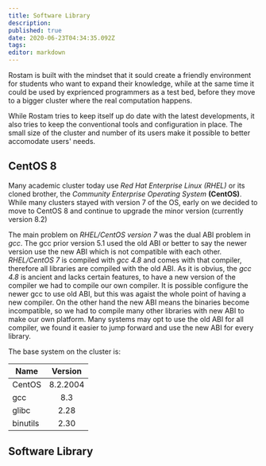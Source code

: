```yaml
---
title: Software Library
description: 
published: true
date: 2020-06-23T04:34:35.092Z
tags: 
editor: markdown
---
```


Rostam is built with the mindset that it sould create a friendly environment for students who want to expand their knowledge, while at the same time it could be used by exprienced programmers as a test bed, before they move to a bigger cluster where the real computation happens.

While Rostam tries to keep itself up do date with the latest developments, it also tries to keep the conventional tools and configuration in place. The small size of the cluster and number of its users make it possible to better accomodate users' needs.

## CentOS 8
Many academic cluster today use *Red Hat Enterprise Linux (RHEL)* or its cloned brother, the *Community Enterprise Operating System* **(CentOS)**. While many clusters stayed with version 7 of the OS, early on we decided to move to CentOS 8 and continue to upgrade the minor version (currently version 8.2)

The main problem on *RHEL/CentOS version 7* was the dual ABI problem in *gcc*. The gcc prior version 5.1 used the old ABI or better to say the newer version use the new ABI which is not compatible with each other. *RHEL/CentOS 7* is compiled with *gcc 4.8* and comes with that compiler, therefore all libraries are compiled with the old ABI. As it is obvius, the *gcc 4.8* is ancient and lacks certain features, to have a new version of the compiler we had to compile our own compiler. It is possible configure the newer gcc to use old ABI, but this was agaist the whole point of having a new compiler. On the other hand the new ABI means the binaries become incompatible, so we had to compile many other libraries with new ABI to make our own platform. Many systems may opt to use the old ABI for all compiler, we found it easier to jump forward and use the new ABI for every library.

The base system on the cluster is:

|Name     |Version   |
|---------|:--------:|
|CentOS   |8.2.2004  |
|gcc      |8.3       |
|glibc    |2.28      |
|binutils |2.30      |

## Software Library

